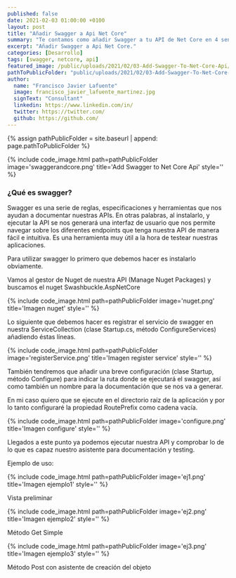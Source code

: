 ```yaml
---
published: false
date: 2021-02-03 01:00:00 +0100
layout: post
title: "Añadir Swagger a Api Net Core"
summary: "Te contamos como añadir Swagger a tu API de Net Core en 4 sencillos pasos. "
excerpt: "Añadir Swagger a Api Net Core."
categories: [Desarrollo]
tags: [swagger, netcore, api]
featured_image: /public/uploads/2021/02/03-Add-Swagger-To-Net-Core-Api/swaggerandcore.png
pathToPublicFolder: "public/uploads/2021/02/03-Add-Swagger-To-Net-Core-Api"
author:
  name: "Francisco Javier Lafuente"
  image: francisco_javier_lafuente_martinez.jpg
  signText: "Consultant"
  linkedin: https://www.linkedin.com/in/
  twitter: https://twitter.com/
  github: https://github.com/
---
```

{% assign pathPublicFolder = site.baseurl | append: page.pathToPublicFolder %}

{% include code_image.html path=pathPublicFolder
image='swaggerandcore.png'
title='Add Swagger to Net Core Api'
style=''
%}

### **¿Qué es swagger?**

Swagger es una serie de reglas, especificaciones y herramientas que nos ayudan a documentar nuestras APIs. En otras palabras, al instalarlo, y ejecutar la API se nos generará una interfaz de usuario que nos permite navegar sobre los diferentes endpoints que tenga nuestra API de manera fácil e intuitiva. Es una herramienta muy útil a la hora de testear nuestras aplicaciones.

Para utilizar swagger lo primero que debemos hacer es instalarlo obviamente.

Vamos al gestor de Nuget de nuestra API (Manage Nuget Packages) y buscamos el nuget Swashbuckle.AspNetCore

{% include code_image.html path=pathPublicFolder
image='nuget.png'
title='Imagen nuget'
style=''
%}

Lo siguiente que debemos hacer es registrar el servicio de swagger en nuestra ServiceCollection (clase Startup.cs, método ConfigureServices) añadiendo éstas líneas.

{% include code_image.html path=pathPublicFolder
image='registerService.png'
title='Imagen register service'
style=''
%}

También tendremos que añadir una breve configuración (clase Startup, método Configure) para indicar la ruta donde se ejecutará el swagger, así como también un nombre para la documentación que se nos va a generar.

En mi caso quiero que se ejecute en el directorio raíz de la aplicación y por lo tanto configuraré la propiedad RoutePrefix como cadena vacía.

{% include code_image.html path=pathPublicFolder
image='configure.png'
title='Imagen configure'
style=''
%}

Llegados a este punto ya podemos ejecutar nuestra API y comprobar lo de lo que es capaz nuestro asistente para documentación y testing.

Ejemplo de uso:

{% include code_image.html path=pathPublicFolder
image='ej1.png'
title='Imagen ejemplo1'
style=''
%}

Vista preliminar

{% include code_image.html path=pathPublicFolder
image='ej2.png'
title='Imagen ejemplo2'
style=''
%}

Método Get Simple

{% include code_image.html path=pathPublicFolder
image='ej3.png'
title='Imagen ejemplo3'
style=''
%}

Método Post con asistente de creación del objeto